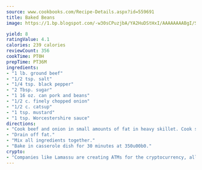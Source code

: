 ```yaml
---
source: www.cookbooks.com/Recipe-Details.aspx?id=559691
title: Baked Beans
image: https://1.bp.blogspot.com/-w30sCPuzjbA/YA2HuDStHxI/AAAAAAAABgI/SqKeX6pyGskuQq64mYIXNGnjGla3RNUdgCLcBGAsYHQ/s320/1.png

yield: 8
ratingValue: 4.1
calories: 239 calories
reviewCount: 356
cookTime: PT0H
prepTime: PT36M
ingredients:
- "1 lb. ground beef"
- "1/2 tsp. salt"
- "1/4 tsp. black pepper"
- "2 Tbsp. sugar"
- "1 16 oz. can pork and beans"
- "1/2 c. finely chopped onion"
- "1/2 c. catsup"
- "1 tsp. mustard"
- "1 tsp. Worcestershire sauce"
directions:
- "Cook beef and onion in small amounts of fat in heavy skillet. Cook slowly until meat is browned."
- "Drain off fat."
- "Mix all ingredients together."
- "Bake in casserole dish for 30 minutes at 350u00b0."
crypto:
- "Companies like Lamassu are creating ATMs for the cryptocurrency, allowing you to scan your Bitcoin QR code, enter your cash, and buy bitcoin with the push of a button."
---
```

